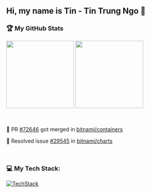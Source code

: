 ## Hi, my name is Tin - Tin Trung Ngo 👋

### 🏆 My GitHub Stats

<img src="https://github-readme-stats.vercel.app/api?username=trungtin1011&show_icons=true&count_private=true&theme=light" height="180"> <img src="https://github-readme-stats.vercel.app/api/top-langs/?username=trungtin1011&layout=compact&theme=light" height="180">

<br>

💪 PR [#72646](https://github.com/bitnami/containers/pull/72646) got merged in [bitnami/containers](https://github.com/bitnami/containers)

💪 Resolved issue [#29545](https://github.com/bitnami/charts/issues/29545) in [bitnami/charts](https://github.com/bitnami/charts)

<br>

### 💻 My Tech Stack:

[![TechStack](https://skillicons.dev/icons?i=aws,terraform,linux,bash,git,docker,kubernetes,grafana,python,md,vim,azure)](https://skillicons.dev)
